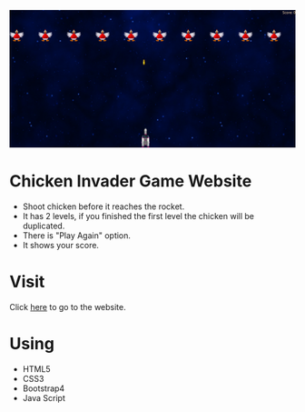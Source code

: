 <p align="center">
<img  src = /images/chickenInvader.png>
</p>

# Chicken Invader Game Website
- Shoot chicken before it reaches the rocket.
- It has 2 levels, if you finished the first level the chicken will be duplicated.
- There is "Play Again" option.
- It shows your score.
# Visit
Click [here](https://isalma.github.io/Chicken-Invaders-Game-Website/) to go to the website.
# Using
- HTML5
- CSS3
- Bootstrap4
- Java Script

